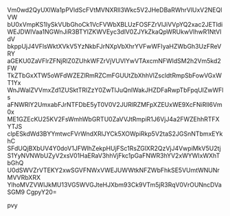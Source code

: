 Vm0wd2QyUXlWa1pPVldScFVtMVNXRll3Wkc5V2JHeDBaRWhrVlUxV2NEQlVW
bU0xVmpKS1IySkVUbGhoCk1VcFVWbXBLUzFOSFZrVlJiVVpYQ2xac2JETldi
WEJDWlVaa1NGWnJiR3BTYlZKWVEyc3dlV0ZJYkZkaQpWRUkwVlhwR1NtVldV
bkppUjJ4VFlsWktXVkV5YzNkbFJrNXpVbXhrYVFwWFIyaHZWbGh3UzFReVRY
aGEKU0ZaVFlrZFNjRlZ0ZUhkWFZrVjVUVlYwVTAxcmNFWldSM2h2Vm5kd2FW
TkZTbGxXTW5oWFdWZEZlRmRZCmFGUUtZbXhhVlZscldtRmpSbFowVGxWT1Yx
WnJWalZVVmxZd1ZUSktTRlZzY0ZwTlJuQnlWakJHZDFaRwpTbFpqUlZwWFls
aFNWRlY2UmxabFJrNTFDbE5yT0V0V2JURlRZMFpXZEUxWE9XcFNiRll6Vm0x
ME1GZEcKU25KV2FsWmhWbGRTU0ZaVVJtRmpiR1J6VjJ4a2FWZEhhRTFXYTJS
clpESkdWd3BYYmtwcFVrWndXRlJYCk5XOWpiRkp5V2taS2JGSnNTbmxEYkhC
SFdUQjBXbUV4Y0doV1JFWlhZekpHUjFSc1RsZGlXR2QzVjJ4VwpiMkV5U2tj
S1YyNVNWbUZyV2xsV01HaERaV3hhVjFkc1pGaFNWR3hYV2xWYWIxWXhTbGhQ
U0dSWVZrVTEKY2xwSGVFNWxVWEJUWWtkNFZWbFhkSE5VUmtWNUNrMVVRbXRX
YlhoMVZVWlJkMU13VG5WVGJteHJXbm93Ck9VTm5jR3RqV0VrOUNncDVaSGM9
CgpyY20=

pvy